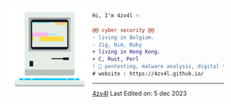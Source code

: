 <img align="left" height="200" src="./giphy.gif"/>


```diff
Hi, I'm 4zv4l ✨

@@ cyber security @@
- living in Belgium.
- Zig, Nim, Ruby
+ living in Hong Kong.
+ C, Rust, Perl
! 📖 pentesting, malware analysis, digital forensics
# website : https://4zv4l.github.io/
```
------
[4zv4l](https://github.com/4zv4l)
Last Edited on: 5 dec 2023
